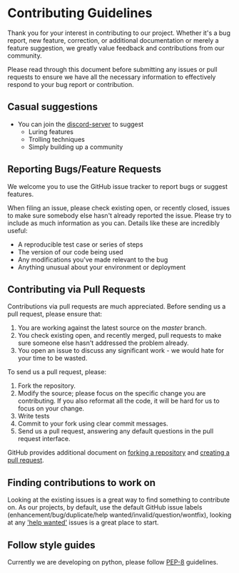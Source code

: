 # Contributing Guidelines

Thank you for your interest in contributing to our project. Whether it's a bug report, new feature, correction, or additional
documentation or merely a feature suggestion, we greatly value feedback and contributions from our community.

Please read through this document before submitting any issues or pull requests to ensure we have all the necessary
information to effectively respond to your bug report or contribution.


## Casual suggestions
* You can join the [discord-server](https://discord.gg/8nfVB4q) to suggest
  * Luring features
  * Trolling techniques
  * Simply building up a community


## Reporting Bugs/Feature Requests

We welcome you to use the GitHub issue tracker to report bugs or suggest features.

When filing an issue, please check existing open, or recently closed, issues to make sure somebody else hasn't already
reported the issue. Please try to include as much information as you can. Details like these are incredibly useful:

* A reproducible test case or series of steps
* The version of our code being used
* Any modifications you've made relevant to the bug
* Anything unusual about your environment or deployment


## Contributing via Pull Requests
Contributions via pull requests are much appreciated. Before sending us a pull request, please ensure that:

1. You are working against the latest source on the *master* branch.
2. You check existing open, and recently merged, pull requests to make sure someone else hasn't addressed the problem already.
3. You open an issue to discuss any significant work - we would hate for your time to be wasted.

To send us a pull request, please:

1. Fork the repository.
2. Modify the source; please focus on the specific change you are contributing. If you also reformat all the code, it will be hard for us to focus on your change.
3. Write tests
4. Commit to your fork using clear commit messages.
5. Send us a pull request, answering any default questions in the pull request interface.

GitHub provides additional document on [forking a repository](https://help.github.com/articles/fork-a-repo/) and
[creating a pull request](https://help.github.com/articles/creating-a-pull-request/).


## Finding contributions to work on
Looking at the existing issues is a great way to find something to contribute on. As our projects, by default, use the default GitHub issue labels (enhancement/bug/duplicate/help wanted/invalid/question/wontfix), looking at any ['help wanted']() issues is a great place to start.

## Follow style guides
Currently we are developing on python, please follow [PEP-8](https://www.python.org/dev/peps/pep-0008/) guidelines.
